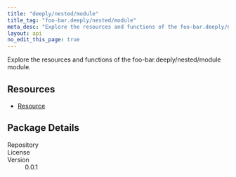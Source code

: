 ```yaml
---
title: "deeply/nested/module"
title_tag: "foo-bar.deeply/nested/module"
meta_desc: "Explore the resources and functions of the foo-bar.deeply/nested/module module."
layout: api
no_edit_this_page: true
---
```


<!-- WARNING: this file was generated by test. -->
<!-- Do not edit by hand unless you're certain you know what you are doing! -->

Explore the resources and functions of the foo-bar.deeply/nested/module module.

<h2 id="resources">Resources</h2>
<ul class="api">
    <li><a href="resource" title="Resource"><span class="symbol resource"></span>Resource</a></li>
</ul>

<h2 id="package-details">Package Details</h2>
<dl class="package-details">
	<dt>Repository</dt>
	<dd><a href=""></a></dd>
	<dt>License</dt>
	<dd></dd>
	<dt>Version</dt>
	<dd>0.0.1</dd>
</dl>

